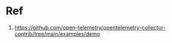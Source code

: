 

# Ref

1. https://github.com/open-telemetry/opentelemetry-collector-contrib/tree/main/examples/demo
